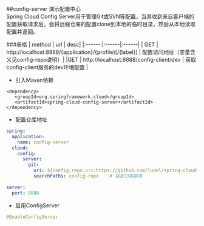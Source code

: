 ##config-server
演示配置中心  
Spring Cloud Config Server用于管理Git或SVN等配置，当其收到来自客户端的配置获取请求后，会将远程仓库的配置clone到本地的临时目录，然后从本地读取配置并返回。

###表格
| method | url | desc|
|:------:|:------|:------|
| GET | http://localhost:8888/{application}/{profile}[/{label}] | 配置访问地址（变量含义见config-repo说明）|
|GET | http://localhost:8888/config-client/dev | 	获取config-client服务的dev环境配置 |
* 引入Maven依赖
```maven
<dependency>  
   <groupId>org.springframework.cloud</groupId>  
   <artifactId>spring-cloud-config-server</artifactId>  
</dependency> 
```
* 配置仓库地址  
```yml
spring:  
  application:  
    name: config-server  
  cloud:  
    config:  
      server:  
        git:  
          uri: ${config.repo.uri:https://github.com/luoml/spring-cloud-example} # 配置git仓库地址，集中管理服务配置信息  
          searchPaths: config-repo    # 指定扫描路径
    
server:
  port: 8888
```
* 启用ConfigServer
```java
@EnableConfigServer
```
